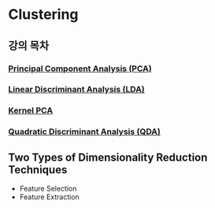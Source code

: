 # Clustering

## 강의 목차
### [Principal Component Analysis (PCA)](https://github.com/hchoi256/ai-boot-camp/blob/main/ai/machine-learning/unsupervised-learning/pca/pca.md)
### [Linear Discriminant Analysis (LDA)](https://github.com/hchoi256/ai-boot-camp/blob/main/ai/machine-learning/unsupervised-learning/pca/lda.md)
### [Kernel PCA](https://github.com/hchoi256/ai-boot-camp/blob/main/ai/machine-learning/unsupervised-learning/pca/kpca.md)
### [Quadratic Discriminant Analysis (QDA)](https://github.com/hchoi256/ai-boot-camp/blob/main/ai/machine-learning/unsupervised-learning/pca/qda.md)

## Two Types of Dimensionality Reduction Techniques
- Feature Selection
- Feature Extraction
